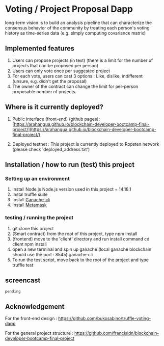 # Voting / Project Proposal Dapp   
long-term vision is to build an analysis pipeline that can characterize the consensus behavior of the community by treating each person's voting history as time-series data (e.g. simply computing covariance matrix)

## Implemented features
1. Users can propose projects (in text) (there is a limit for the number of projects that can be proposed per person)
2. Users can only vote once per suggested project
3. For each vote, users can cast 3 options : Like, dislike, indifferent (unsure, e.g. didn't get the proposal)
4. The owner of the contract can change the limit for per-person proposable number of projects.

## Where is it currently deployed?
1. Public interface (front-end) (github pages):
[https://arahangua.github.io/blockchain-developer-bootcamp-final-project/](https://arahangua.github.io/blockchain-developer-bootcamp-final-project/)

2. Deployed testnet : 
This project is currently deployed to Ropsten network (please check 'deployed_address.txt')

## Installation / how to run (test) this project
### Setting up an environment
1. Install Node.js
    Node.js version used in this project = 14.18.1
2. Instal truffle suite
3. Install [Ganache-cli](https://www.npmjs.com/package/ganache-cli)
4. Install [Metamask](https://metamask.io/)

### testing / running the project
1. git clone this project
2. (Smart contract) from the root of this project, type
    npm install 
3. (frontend) move to the 'client' directory and run install command
    cd client
    npm install
4. open a new terminal and spin up ganache (local ganache blockchain should use the port : 8545)
    ganache-cli
4. To run the test script, move back to the root of the project and type
    truffle test


## screencast 
    pending 




## Acknowledgement
For the front-end design : https://github.com/bukosabino/truffle-voting-dapp

For the general project structure : https://github.com/francisldn/blockchain-developer-bootcamp-final-project



  
